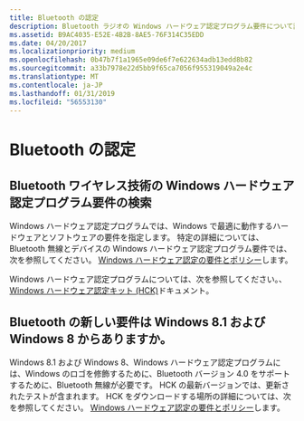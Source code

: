```yaml
---
title: Bluetooth の認定
description: Bluetooth ラジオの Windows ハードウェア認定プログラム要件について説明します
ms.assetid: B9AC4035-E52E-4B2B-8AE5-76F314C35EDD
ms.date: 04/20/2017
ms.localizationpriority: medium
ms.openlocfilehash: 0b47b7f1a1965e09de6f7e622634adb13edd8b82
ms.sourcegitcommit: a33b7978e22d5bb9f65ca7056f955319049a2e4c
ms.translationtype: MT
ms.contentlocale: ja-JP
ms.lasthandoff: 01/31/2019
ms.locfileid: "56553130"
---
```

# <a name="bluetooth-certification"></a>Bluetooth の認定


## <a name="span-idwherearethewindowshardwarecertificationprogramrequirementsforbluetoothwirelesstechnologyspanspan-idwherearethewindowshardwarecertificationprogramrequirementsforbluetoothwirelesstechnologyspanspan-idwherearethewindowshardwarecertificationprogramrequirementsforbluetoothwirelesstechnologyspanwhere-are-the-windows-hardware-certification-program-requirements-for-bluetooth-wireless-technology"></a><span id="Where_are_the_Windows_Hardware_Certification_Program_requirements_for_Bluetooth_wireless_technology_"></span><span id="where_are_the_windows_hardware_certification_program_requirements_for_bluetooth_wireless_technology_"></span><span id="WHERE_ARE_THE_WINDOWS_HARDWARE_CERTIFICATION_PROGRAM_REQUIREMENTS_FOR_BLUETOOTH_WIRELESS_TECHNOLOGY_"></span>Bluetooth ワイヤレス技術の Windows ハードウェア認定プログラム要件の検索


Windows ハードウェア認定プログラムでは、Windows で最適に動作するハードウェアとソフトウェアの要件を指定します。 特定の詳細については、Bluetooth 無線とデバイスの Windows ハードウェア認定プログラム要件では、次を参照してください。 [Windows ハードウェア認定の要件とポリシー](https://go.microsoft.com/fwlink/p/?linkid=317937)します。

Windows ハードウェア認定プログラムについては、次を参照してください。、 [Windows ハードウェア認定キット (HCK)](https://go.microsoft.com/fwlink/p/?LinkId=733613)ドキュメント。

## <a name="span-iddowindows81andwindows8havenewbluetoothrequirementsspanspan-iddowindows81andwindows8havenewbluetoothrequirementsspando-windows-81-and-windows-8-have-new-bluetooth-requirements"></a><span id="do_windows_8.1_and_windows_8_have_new_bluetooth_requirements_"></span><span id="DO_WINDOWS_8.1_AND_WINDOWS_8_HAVE_NEW_BLUETOOTH_REQUIREMENTS_"></span>Bluetooth の新しい要件は Windows 8.1 および Windows 8 からありますか。


Windows 8.1 および Windows 8、Windows ハードウェア認定プログラムには、Windows のロゴを修飾するために、Bluetooth バージョン 4.0 をサポートするために、Bluetooth 無線が必要です。 HCK の最新バージョンでは、更新されたテストが含まれます。 HCK をダウンロードする場所の詳細については、次を参照してください。 [Windows ハードウェア認定の要件とポリシー](https://go.microsoft.com/fwlink/p/?linkid=317937)します。

 

 





